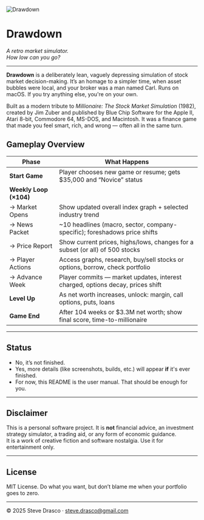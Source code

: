 ![Drawdown](images/logo.png)

# Drawdown

*A retro market simulator.*  
*How low can you go?*

---

**Drawdown** is a deliberately lean, vaguely depressing simulation of stock market decision-making.  It’s an homage to a simpler time, when asset bubbles were local, and your broker was a man named Carl.  Runs on macOS. If you try anything else, you're on your own.

Built as a modern tribute to *Millionaire: The Stock Market Simulation* (1982), created by Jim Zuber and published by Blue Chip Software for the Apple II, Atari 8-bit, Commodore 64, MS-DOS, and Macintosh.  It was a finance game that made you feel smart, rich, and wrong — often all in the same turn.

## Gameplay Overview

| **Phase**              | **What Happens**                                                                 |
|------------------------|-----------------------------------------------------------------------------------|
| **Start Game**         | Player chooses new game or resume; gets $35,000 and “Novice” status              |
| **Weekly Loop (×104)** |                                                                                   |
| → Market Opens         | Show updated overall index graph + selected industry trend                       |
| → News Packet          | ~10 headlines (macro, sector, company-specific); foreshadows price shifts        |
| → Price Report         | Show current prices, highs/lows, changes for a subset (or all) of 500 stocks     |
| → Player Actions       | Access graphs, research, buy/sell stocks or options, borrow, check portfolio     |
| → Advance Week         | Player commits — market updates, interest charged, options decay, prices shift   |
| **Level Up**           | As net worth increases, unlock: margin, call options, puts, loans                |
| **Game End**           | After 104 weeks or $3.3M net worth; show final score, time-to-millionaire        |

---

## Status

- No, it’s not finished.  
- Yes, more details (like screenshots, builds, etc.) will appear **if** it's ever finished.  
- For now, this README is the user manual. That should be enough for you.

---

## Disclaimer

This is a personal software project. It is **not** financial advice, an investment strategy simulator, a trading aid, or any form of economic guidance.  
It is a work of creative fiction and software nostalgia. Use it for entertainment only.

---

## License

MIT License. Do what you want, but don’t blame me when your portfolio goes to zero.

---

© 2025 Steve Drasco · steve.drasco@gmail.com
